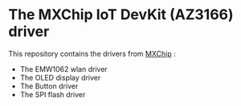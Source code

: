 # The MXChip IoT DevKit (AZ3166) driver

This repository contains the drivers from [MXChip](https://github.com/MXCHIP/mbed-emw10xx-driver) :

* The EMW1062 wlan driver
* The OLED display driver
* The Button driver
* The SPI flash driver